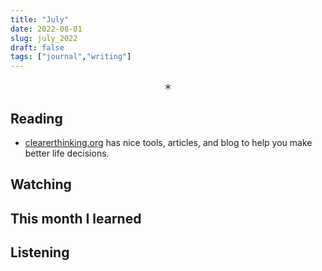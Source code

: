 ```yaml
---
title: "July"
date: 2022-08-01
slug: july_2022
draft: false
tags: ["journal","writing"]
---
```


<center>＊</center>

## Reading

- [clearerthinking.org](https://www.clearerthinking.org/) has nice tools,
  articles, and blog to help you make better life decisions.

## Watching

## This month I learned

## Listening


